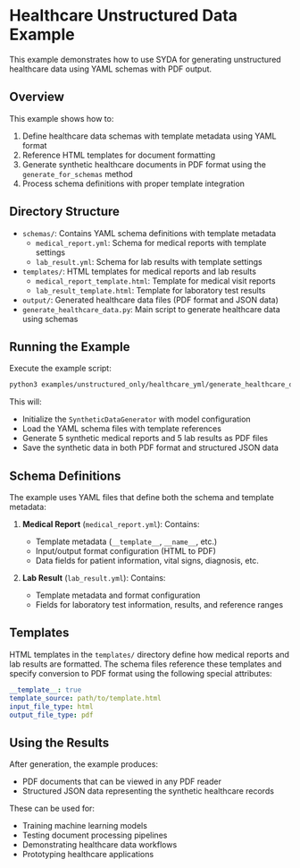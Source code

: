 # Healthcare Unstructured Data Example

This example demonstrates how to use SYDA for generating unstructured healthcare data using YAML schemas with PDF output.

## Overview

This example shows how to:

1. Define healthcare data schemas with template metadata using YAML format
2. Reference HTML templates for document formatting
3. Generate synthetic healthcare documents in PDF format using the `generate_for_schemas` method
4. Process schema definitions with proper template integration

## Directory Structure

- `schemas/`: Contains YAML schema definitions with template metadata
  - `medical_report.yml`: Schema for medical reports with template settings
  - `lab_result.yml`: Schema for lab results with template settings
- `templates/`: HTML templates for medical reports and lab results
  - `medical_report_template.html`: Template for medical visit reports
  - `lab_result_template.html`: Template for laboratory test results
- `output/`: Generated healthcare data files (PDF format and JSON data)
- `generate_healthcare_data.py`: Main script to generate healthcare data using schemas

## Running the Example

Execute the example script:

```bash
python3 examples/unstructured_only/healthcare_yml/generate_healthcare_data.py
```

This will:
- Initialize the `SyntheticDataGenerator` with model configuration
- Load the YAML schema files with template references
- Generate 5 synthetic medical reports and 5 lab results as PDF files
- Save the synthetic data in both PDF format and structured JSON data

## Schema Definitions

The example uses YAML files that define both the schema and template metadata:

1. **Medical Report** (`medical_report.yml`): Contains:
   - Template metadata (`__template__`, `__name__`, etc.)
   - Input/output format configuration (HTML to PDF)
   - Data fields for patient information, vital signs, diagnosis, etc.

2. **Lab Result** (`lab_result.yml`): Contains:
   - Template metadata and format configuration
   - Fields for laboratory test information, results, and reference ranges

## Templates

HTML templates in the `templates/` directory define how medical reports and lab results are formatted. The schema files reference these templates and specify conversion to PDF format using the following special attributes:

```yaml
__template__: true
template_source: path/to/template.html
input_file_type: html
output_file_type: pdf
```

## Using the Results

After generation, the example produces:

- PDF documents that can be viewed in any PDF reader
- Structured JSON data representing the synthetic healthcare records

These can be used for:
- Training machine learning models
- Testing document processing pipelines
- Demonstrating healthcare data workflows
- Prototyping healthcare applications
